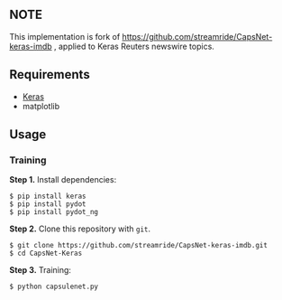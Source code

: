 ## NOTE
This implementation is fork of https://github.com/streamride/CapsNet-keras-imdb , applied to Keras Reuters newswire topics.

## Requirements
- [Keras](https://github.com/fchollet/keras) 
- matplotlib

## Usage

### Training
**Step 1.**
Install dependencies:

```
$ pip install keras
$ pip install pydot
$ pip install pydot_ng
```

**Step 2.** 
Clone this repository with ``git``.

```
$ git clone https://github.com/streamride/CapsNet-keras-imdb.git
$ cd CapsNet-Keras
```

**Step 3.** 
Training:
```
$ python capsulenet.py
```
